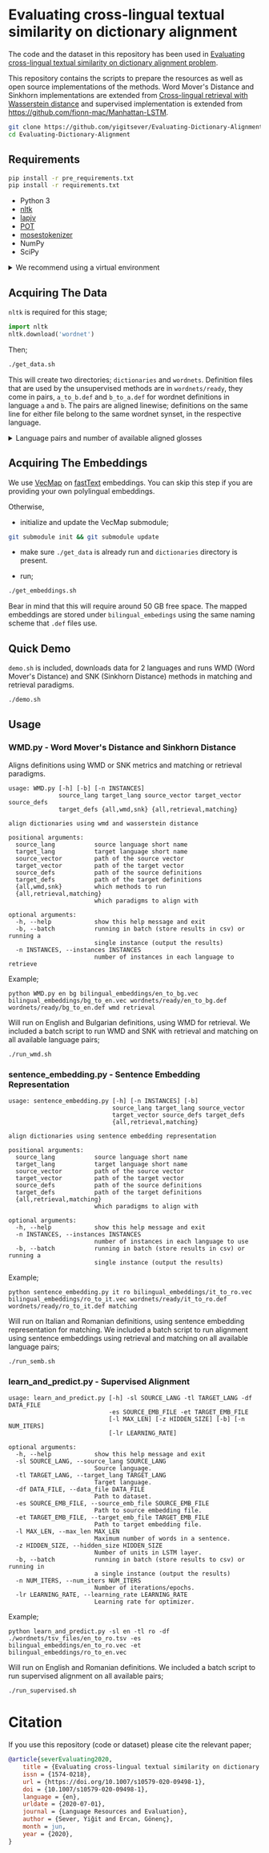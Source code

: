 # Evaluating cross-lingual textual similarity on dictionary alignment

The code and the dataset in this repository has been used in [Evaluating cross-lingual textual similarity on dictionary alignment problem](https://link.springer.com/article/10.1007/s10579-020-09498-1).

This repository contains the scripts to prepare the resources as well as open source implementations of the methods. Word Mover's Distance and Sinkhorn implementations are extended from [Cross-lingual retrieval with Wasserstein distance](https://github.com/balikasg/WassersteinRetrieval) and supervised implementation is extended from https://github.com/fionn-mac/Manhattan-LSTM.

```bash
git clone https://github.com/yigitsever/Evaluating-Dictionary-Alignment.git
cd Evaluating-Dictionary-Alignment
```

## Requirements

```bash
pip install -r pre_requirements.txt
pip install -r requirements.txt
```

- Python 3
- [nltk](http://www.nltk.org/)
- [lapjv](https://pypi.org/project/lapjv/)
- [POT](https://pypi.org/project/POT/)
- [mosestokenizer](https://pypi.org/project/mosestokenizer/)
- NumPy
- SciPy

<details><summary>We recommend using a virtual environment</summary>
<p>

In order to create a [virtual environment](https://docs.python.org/3/library/venv.html#venv-def) that resides in a directory `.env` under your home directory;

```bash
cd ~
mkdir -p .env && cd .env
python -m venv evaluating
source ~/.env/evaluating/bin/activate
```

After the virtual environment is activated, the python interpreter and the installed packages are isolated within. In order for our code to work, the correct environment has to be sourced/activated.
In order to install all dependencies automatically use the [pip](https://pypi.org/project/pip/) package installer. `pre_requirements.text` includes requirements that packages in `requirements.txt` depend on. Both files come with the repository, so first navigate to the repository and then;

```bash
# under Evaluating-Dictionary-Alignment
pip install -r pre_requirements.txt
pip install -r requirements.txt
```

Rest of this README assumes that you are in the repository root directory.

</p>
</details>

## Acquiring The Data

`nltk` is required for this stage;

```python
import nltk
nltk.download('wordnet')
```

Then;

```bash
./get_data.sh
```

This will create two directories; `dictionaries` and `wordnets`. Definition files that are used by the unsupervised methods are in `wordnets/ready`, they come in pairs, `a_to_b.def` and `b_to_a.def` for wordnet definitions in language `a` and `b`. The pairs are aligned linewise; definitions on the same line for either file belong to the same wordnet synset, in the respective language.

<details><summary>Language pairs and number of available aligned glosses</summary>
<p>

Source Language | Target Language | # of Pairs
--- | ---  | ---:
English | Bulgarian | 4959
English | Greek | 18136
English | Italian | 12688
English | Romanian | 58754
English | Slovenian | 3144
English | Albanian | 4681
Bulgarian | Greek | 2817
Bulgarian | Italian | 2115
Bulgarian | Romanian | 4701
Greek | Italian | 4801
Greek | Romanian | 2144
Greek | Albanian | 4681
Italian | Romanian | 10353
Romanian | Slovenian | 2085
Romanian | Albanian | 4646

</p>
</details>

## Acquiring The Embeddings

We use [VecMap](https://github.com/artetxem/vecmap) on [fastText](https://fasttext.cc/) embeddings. You can skip this step if you are providing your own polylingual embeddings.

Otherwise,

* initialize and update the VecMap submodule;

```bash
git submodule init && git submodule update
```

* make sure `./get_data` is already run and `dictionaries` directory is present.

* run;

```bash
./get_embeddings.sh
```

Bear in mind that this will require around 50 GB free space. The mapped embeddings are stored under `bilingual_embedings` using the same naming scheme that `.def` files use.

## Quick Demo

`demo.sh` is included, downloads data for 2 languages and runs WMD (Word Mover's Distance) and SNK (Sinkhorn Distance) methods in matching and retrieval paradigms.

```bash
./demo.sh
```

## Usage

### WMD.py - Word Mover's Distance and Sinkhorn Distance

Aligns definitions using WMD or SNK metrics and matching or retrieval paradigms.

```
usage: WMD.py [-h] [-b] [-n INSTANCES]
              source_lang target_lang source_vector target_vector source_defs
              target_defs {all,wmd,snk} {all,retrieval,matching}

align dictionaries using wmd and wasserstein distance

positional arguments:
  source_lang           source language short name
  target_lang           target language short name
  source_vector         path of the source vector
  target_vector         path of the target vector
  source_defs           path of the source definitions
  target_defs           path of the target definitions
  {all,wmd,snk}         which methods to run
  {all,retrieval,matching}
                        which paradigms to align with

optional arguments:
  -h, --help            show this help message and exit
  -b, --batch           running in batch (store results in csv) or running a
                        single instance (output the results)
  -n INSTANCES, --instances INSTANCES
                        number of instances in each language to retrieve
```

Example;

```
python WMD.py en bg bilingual_embeddings/en_to_bg.vec bilingual_embeddings/bg_to_en.vec wordnets/ready/en_to_bg.def wordnets/ready/bg_to_en.def wmd retrieval
```

Will run on English and Bulgarian definitions, using WMD for retrieval. We included a batch script to run WMD and SNK with retrieval and matching on all available language pairs;
```
./run_wmd.sh
```

### sentence_embedding.py - Sentence Embedding Representation

```
usage: sentence_embedding.py [-h] [-n INSTANCES] [-b]
                             source_lang target_lang source_vector
                             target_vector source_defs target_defs
                             {all,retrieval,matching}

align dictionaries using sentence embedding representation

positional arguments:
  source_lang           source language short name
  target_lang           target language short name
  source_vector         path of the source vector
  target_vector         path of the target vector
  source_defs           path of the source definitions
  target_defs           path of the target definitions
  {all,retrieval,matching}
                        which paradigms to align with

optional arguments:
  -h, --help            show this help message and exit
  -n INSTANCES, --instances INSTANCES
                        number of instances in each language to use
  -b, --batch           running in batch (store results in csv) or running a
                        single instance (output the results)
```

Example;

```
python sentence_embedding.py it ro bilingual_embeddings/it_to_ro.vec bilingual_embeddings/ro_to_it.vec wordnets/ready/it_to_ro.def wordnets/ready/ro_to_it.def matching
```

Will run on Italian and Romanian definitions, using sentence embedding representation for matching. We included a batch script to run alignment using sentence embeddings using retrieval and matching on all available language pairs;

```
./run_semb.sh
```


### learn_and_predict.py - Supervised Alignment

```
usage: learn_and_predict.py [-h] -sl SOURCE_LANG -tl TARGET_LANG -df DATA_FILE
                            -es SOURCE_EMB_FILE -et TARGET_EMB_FILE
                            [-l MAX_LEN] [-z HIDDEN_SIZE] [-b] [-n NUM_ITERS]
                            [-lr LEARNING_RATE]

optional arguments:
  -h, --help            show this help message and exit
  -sl SOURCE_LANG, --source_lang SOURCE_LANG
                        Source language.
  -tl TARGET_LANG, --target_lang TARGET_LANG
                        Target language.
  -df DATA_FILE, --data_file DATA_FILE
                        Path to dataset.
  -es SOURCE_EMB_FILE, --source_emb_file SOURCE_EMB_FILE
                        Path to source embedding file.
  -et TARGET_EMB_FILE, --target_emb_file TARGET_EMB_FILE
                        Path to target embedding file.
  -l MAX_LEN, --max_len MAX_LEN
                        Maximum number of words in a sentence.
  -z HIDDEN_SIZE, --hidden_size HIDDEN_SIZE
                        Number of units in LSTM layer.
  -b, --batch           running in batch (store results to csv) or running in
                        a single instance (output the results)
  -n NUM_ITERS, --num_iters NUM_ITERS
                        Number of iterations/epochs.
  -lr LEARNING_RATE, --learning_rate LEARNING_RATE
                        Learning rate for optimizer.
```

Example;

```
python learn_and_predict.py -sl en -tl ro -df ./wordnets/tsv_files/en_to_ro.tsv -es bilingual_embeddings/en_to_ro.vec -et bilingual_embeddings/ro_to_en.vec
```

Will run on English and Romanian definitions. We included a batch script to run supervised alignment on all available pairs;

```
./run_supervised.sh
```

# Citation

If you use this repository (code or dataset) please cite the relevant paper;

```bibtex
@article{severEvaluating2020,
	title = {Evaluating cross-lingual textual similarity on dictionary alignment problem},
	issn = {1574-0218},
	url = {https://doi.org/10.1007/s10579-020-09498-1},
	doi = {10.1007/s10579-020-09498-1},
	language = {en},
	urldate = {2020-07-01},
	journal = {Language Resources and Evaluation},
	author = {Sever, Yiğit and Ercan, Gönenç},
	month = jun,
	year = {2020},
}
```


